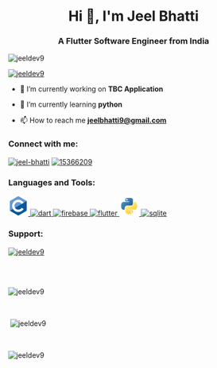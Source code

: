 
<h1 align="center">Hi 👋, I'm Jeel Bhatti</h1>
<h3 align="center">A Flutter Software Engineer from India</h3>

<p align="left"> <img src="https://komarev.com/ghpvc/?username=jeeldev9&label=Profile%20views&color=0e75b6&style=flat" alt="jeeldev9" /> </p>

<p align="left"> <a href="https://github.com/ryo-ma/github-profile-trophy"><img src="https://github-profile-trophy.vercel.app/?username=jeeldev9" alt="jeeldev9" /></a> </p>

- 🔭 I’m currently working on **TBC Application**

- 🌱 I’m currently learning **python**

- 📫 How to reach me **jeelbhatti9@gmail.com**

<h3 align="left">Connect with me:</h3>
<p align="left">
<a href="https://linkedin.com/in/jeel-bhatti" target="blank"><img align="center" src="https://raw.githubusercontent.com/rahuldkjain/github-profile-readme-generator/master/src/images/icons/Social/linked-in-alt.svg" alt="jeel-bhatti" height="30" width="40" /></a>
<a href="https://stackoverflow.com/users/15366209" target="blank"><img align="center" src="https://raw.githubusercontent.com/rahuldkjain/github-profile-readme-generator/master/src/images/icons/Social/stack-overflow.svg" alt="15366209" height="30" width="40" /></a>
</p>

<h3 align="left">Languages and Tools:</h3>
<p align="left"> <a href="https://www.cprogramming.com/" target="_blank" rel="noreferrer"> <img src="https://raw.githubusercontent.com/devicons/devicon/master/icons/c/c-original.svg" alt="c" width="40" height="40"/> </a> <a href="https://dart.dev" target="_blank" rel="noreferrer"> <img src="https://www.vectorlogo.zone/logos/dartlang/dartlang-icon.svg" alt="dart" width="40" height="40"/> </a> <a href="https://firebase.google.com/" target="_blank" rel="noreferrer"> <img src="https://www.vectorlogo.zone/logos/firebase/firebase-icon.svg" alt="firebase" width="40" height="40"/> </a> <a href="https://flutter.dev" target="_blank" rel="noreferrer"> <img src="https://www.vectorlogo.zone/logos/flutterio/flutterio-icon.svg" alt="flutter" width="40" height="40"/> </a> <a href="https://www.python.org" target="_blank" rel="noreferrer"> <img src="https://raw.githubusercontent.com/devicons/devicon/master/icons/python/python-original.svg" alt="python" width="40" height="40"/> </a> <a href="https://www.sqlite.org/" target="_blank" rel="noreferrer"> <img src="https://www.vectorlogo.zone/logos/sqlite/sqlite-icon.svg" alt="sqlite" width="40" height="40"/> </a> </p>

<h3 align="left">Support:</h3>
<p><a href="https://www.buymeacoffee.com/jeeldev9"> <img align="center" src="https://cdn.buymeacoffee.com/buttons/v2/default-yellow.png" height="50" width="210" alt="jeeldev9" /></a></p><br/><br/>

<p><img align="center" src="https://github-readme-stats.vercel.app/api/top-langs?username=jeeldev9&show_icons=true&locale=en&layout=compact" alt="jeeldev9" /></p>
<br>
<p>&nbsp;<img align="center" src="https://github-readme-stats.vercel.app/api?username=jeeldev9&show_icons=true&locale=en" alt="jeeldev9" /></p>

<br>
<p><img align="center" src="https://github-readme-streak-stats.herokuapp.com/?user=jeeldev9&" alt="jeeldev9" /></p>
